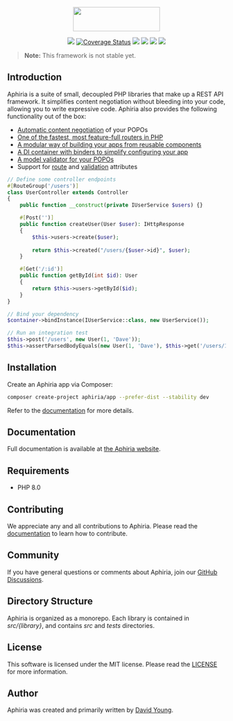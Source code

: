 <p align="center"><a href="https://www.aphiria.com" target="_blank" title="Aphiria"><img src="https://www.aphiria.com/images/aphiria-logo.svg" width="200" height="56"></a></p>

<p align="center">
<a href="https://github.com/aphiria/aphiria/actions"><img src="https://github.com/aphiria/aphiria/workflows/ci/badge.svg"></a>
<a href="https://coveralls.io/github/aphiria/aphiria?branch=1.x"><img src="https://coveralls.io/repos/github/aphiria/aphiria/badge.svg?branch=1.x" alt="Coverage Status"></a>
<a href="https://psalm.dev"><img src="https://shepherd.dev/github/aphiria/aphiria/level.svg"></a>
<a href="https://packagist.org/packages/aphiria/aphiria"><img src="https://poser.pugx.org/aphiria/aphiria/v/stable.svg"></a>
<a href="https://packagist.org/packages/aphiria/aphiria"><img src="https://poser.pugx.org/aphiria/aphiria/v/unstable.svg"></a>
<a href="https://packagist.org/packages/aphiria/aphiria"><img src="https://poser.pugx.org/aphiria/aphiria/license.svg"></a>
</p>

> **Note:** This framework is not stable yet.

## Introduction

Aphiria is a suite of small, decoupled PHP libraries that make up a REST API framework.  It simplifies content negotiation without bleeding into your code, allowing you to write expressive code.  Aphiria also provides the following functionality out of the box:

* <a href="https://www.aphiria.com/docs/1.x/content-negotiation.html" target="_blank">Automatic content negotiation</a> of your POPOs
* <a href="https://www.aphiria.com/docs/1.x/routing.html" target="_blank">One of the fastest, most feature-full routers in PHP</a>
* <a href="https://www.aphiria.com/docs/1.x/configuration.html#application-builders" target="_blank">A modular way of building your apps from reusable components</a>
* <a href="https://www.aphiria.com/docs/1.x/dependency-injection.html" target="_blank">A DI container with binders to simplify configuring your app</a>
* <a href="https://www.aphiria.com/docs/1.x/validation.html" target="_blank">A model validator for your POPOs</a>
* Support for <a href="https://www.aphiria.com/docs/1.x/routing.html#route-attributes" target="_blank">route</a> and <a href="https://www.aphiria.com/docs/1.x/validation.html" target="_blank">validation</a> attributes

```php
// Define some controller endpoints
#[RouteGroup('/users')]
class UserController extends Controller
{
    public function __construct(private IUserService $users) {}

    #[Post('')]
    public function createUser(User $user): IHttpResponse
    {
        $this->users->create($user);
        
        return $this->created("/users/{$user->id}", $user);
    }

    #[Get('/:id')]
    public function getById(int $id): User
    {
        return $this->users->getById($id);
    }
}

// Bind your dependency
$container->bindInstance(IUserService::class, new UserService());

// Run an integration test
$this->post('/users', new User(1, 'Dave'));
$this->assertParsedBodyEquals(new User(1, 'Dave'), $this->get('/users/1'));
```

## Installation

Create an Aphiria app via Composer:

```bash
composer create-project aphiria/app --prefer-dist --stability dev
```

Refer to the [documentation](https://www.aphiria.com/docs/1.x/installation.html) for more details.

## Documentation

Full documentation is available at <a href="https://www.aphiria.com" target="_blank">the Aphiria website</a>.

## Requirements

* PHP 8.0

## Contributing

We appreciate any and all contributions to Aphiria.  Please read the [documentation](https://www.aphiria.com/docs/1.x/contributing.html) to learn how to contribute.

## Community

If you have general questions or comments about Aphiria, join our [GitHub Discussions](https://github.com/aphiria/aphiria/discussions).

## Directory Structure

Aphiria is organized as a monorepo.  Each library is contained in _src/{library}_, and contains _src_ and _tests_ directories.

## License

This software is licensed under the MIT license.  Please read the [LICENSE](LICENSE.md) for more information.

## Author

Aphiria was created and primarily written by [David Young](https://github.com/davidbyoung).
